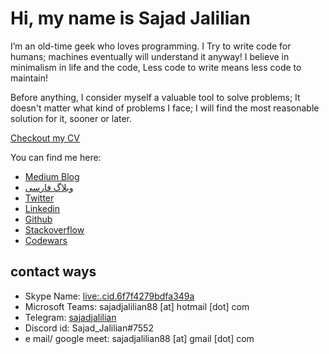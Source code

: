 # Hi, my name is Sajad Jalilian

I’m an old-time geek who loves programming. I Try to write code for humans; machines eventually will understand it anyway! I believe in minimalism in life and the code, Less code to write means less code to maintain!

Before anything, I consider myself a valuable tool to solve problems; It doesn't matter what kind of problems I face; I will find the most reasonable solution for it, sooner or later.

[Checkout my CV](https://docs.google.com/document/d/1Ora0BHxnr5tIOO2hEpyL08xoYTx5_glb4m4GRz4riks/edit?usp=sharing)

You can find me here:

- [Medium Blog](https://medium.com/@SajadJ)
- [وبلاگ فارسی](https://virgool.io/@SajadJ)
- [Twitter](https://twitter.com/Sajad_Jalilian)
- [Linkedin](https://linkedin.com/in/sajadjalilian)
- [Github](https://github.com/SajadJalilian)
- [Stackoverflow](https://stackoverflow.com/users/9545326/sajad-jalilian)
- [Codewars](https://www.codewars.com/users/SajadJalilian)

## contact ways

- Skype Name: [live:.cid.6f7f4279bdfa349a](https://join.skype.com/invite/N53jlo9oP3vK)
- Microsoft Teams: sajadjalilian88 [at] hotmail [dot] com
- Telegram: [sajadjalilian](https://t.me/sajadjalilian)
- Discord id: Sajad_Jalilian#7552
- e mail/ google meet: sajadjalilian88 [at] gmail [dot] com
